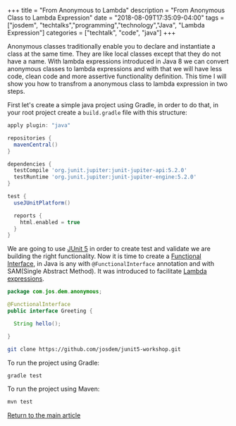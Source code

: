 +++
title =  "From Anonymous to Lambda"
description = "From Anonymous Class to Lambda Expression"
date = "2018-08-09T17:35:09-04:00"
tags = ["josdem", "techtalks","programming","technology","Java", "Lambda Expression"]
categories = ["techtalk", "code", "java"]
+++

Anonymous classes traditionally enable you to declare and instantiate a class at the same time. They are like local classes except that they do not have a name. With lambda expressions introduced in Java 8 we can convert anonymous classes to lambda expressions and with that we will have less code, clean code and more assertive functionality definition. This time I will show you how to transfrom a anonymous class to lambda expression in two steps.

First let's create a simple java project using Gradle, in order to do that, in your root project create a `build.gradle` file with this structure:

```groovy
apply plugin: "java"

repositories {
  mavenCentral()
}

dependencies {
  testCompile 'org.junit.jupiter:junit-jupiter-api:5.2.0'
  testRuntime 'org.junit.jupiter:junit-jupiter-engine:5.2.0'
}

test {
  useJUnitPlatform()

  reports {
    html.enabled = true
  }
}
```

We are going to use [JUnit 5](/techtalk/java/junit5/) in order to create test and validate we are building the right functionality. Now it is time to create a [Functional Interface](http://josdem.io/techtalk/java/functional_interfaces/), in Java is any with `@FunctionalInterface` annotation and with SAM(Single Abstract Method). It was introduced to facilitate [Lambda expressions](http://josdem.io/techtalk/java/lambda_expressions/).

```java
package com.jos.dem.anonymous;

@FunctionalInterface
public interface Greeting {

  String hello();

}
```

```bash
git clone https://github.com/josdem/junit5-workshop.git
```

To run the project using Gradle:

```bash
gradle test
```

To run the project using Maven:

```bash
mvn test
```


[Return to the main article](/techtalk/java)

